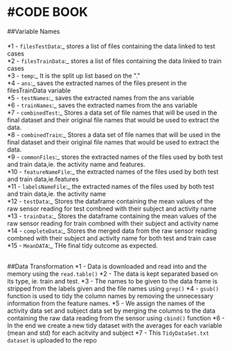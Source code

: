 #CODE BOOK
=======================
##Variable Names<br /><br />
*1 - `filesTestData`:_ stores a list of files containing the data linked to test cases<br />
*2 - `filesTrainData`:_ stores a list of files containing the data linked to train cases<br />
*3 - `temp`:_ It is the split up list based on the "."<br />
*4 - `ans`:_ saves the extracted names of the files present in the filesTrainData variable<br />
*5 - `testNames`:_ saves the extracted names from the ans variable<br />
*6 - `trainNames`:_ saves the extracted names from the ans variable<br />
*7 - `combinedTest`:_ Stores a data set of file names that will be used in the final dataset and their original file names that would be used to extract the data.<br />
*8 - `combinedTrain`:_ Stores a data set of file names that will be used in the final dataset and their original file names that would be used to extract the data.<br />
*9 - `commonFiles`:_ stores the extracted names of the files used by both test and train data,ie. the activity name and features.<br />
*10 - `featureNameFile`:_ the extracted names of the files used by both test and train data,ie.features<br />
*11 - `labelsNameFile`:_ the extracted names of the files used by both test and train data,ie. the activity name<br />
*12 - `testData`:_ Stores the dataframe containing the mean values of the raw sensor reading for  test combned with their subject and activity name<br />
*13 - `trainData`:_  Stores the dataframe containing the mean values of the raw sensor reading for train combned with their subject and activity name<br />
*14 - `completeData`:_ Stores the merged data from the raw sensor reading combned with their subject and activity name for both test and train case<br />
*15 - `MeanDATA`:_ THe final tidy outcome as expected.<br /><br />

##Data Transformation
*1 - Data is downloaded and read into and the memory using the `read.table()`
*2 - The data is kept separated based on its type, ie. train and test.
*3 - The names to be given to the data frame is stripped from the labels given and the file names using `grep()`
*4 - `gsub()` function is used to tidy the column names by removing the unnecessary information from the feature names.
*5 - We assign the names of the activity data set and subject data set  by merging the columns to the data containing the raw data reading from the sensor using `cbind()` function
*6 - In the end we create a new tidy dataset with the averages for each variable (mean and std) for each acitvity and subject
*7 - This `TidyDataSet.txt dataset` is uploaded to the repo 


